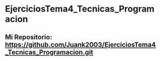 # EjerciciosTema4_Tecnicas_Programacion

## Mi Repositorio: https://github.com/Juank2003/EjerciciosTema4_Tecnicas_Programacion.git
